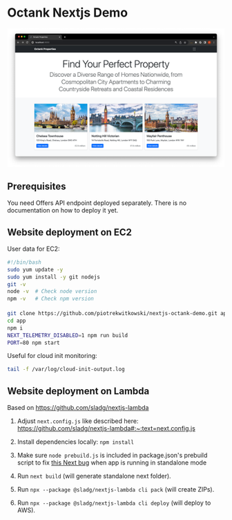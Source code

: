 # Octank Nextjs Demo
![](./website.png)

## Prerequisites
You need Offers API endpoint deployed separately. There is no documentation on how to deploy it yet.

## Website deployment on EC2
User data for EC2:
```bash
#!/bin/bash
sudo yum update -y
sudo yum install -y git nodejs
git -v
node -v  # Check node version
npm -v   # Check npm version

git clone https://github.com/piotrekwitkowski/nextjs-octank-demo.git app
cd app
npm i
NEXT_TELEMETRY_DISABLED=1 npm run build
PORT=80 npm start
```

Useful for cloud init monitoring: 
```bash
tail -f /var/log/cloud-init-output.log
```


## Website deployment on Lambda
Based on https://github.com/sladg/nextjs-lambda
1. Adjust `next.config.js` like described here: https://github.com/sladg/nextjs-lambda#:~:text=next.config.js

1. Install dependencies locally: `npm install`

1. Make sure `node prebuild.js` is included in package.json's prebuild script to fix [this Next bug](https://github.com/vercel/next.js/issues/49169) when app is running in standalone mode 
 
1. Run `next build` (will generate standalone next folder).
1. Run `npx --package @sladg/nextjs-lambda cli pack` (will create ZIPs).
1. Run `npx --package @sladg/nextjs-lambda cli deploy` (will deploy to AWS).
